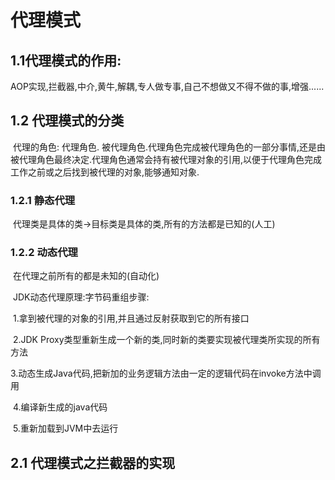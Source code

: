 # 代理模式

## 1.1代理模式的作用:

​	AOP实现,拦截器,中介,黄牛,解耦,专人做专事,自己不想做又不得不做的事,增强......

## 1.2	代理模式的分类

​	代理的角色:	代理角色. 被代理角色.代理角色完成被代理角色的一部分事情,还是由被代理角色最终决定.代理角色通常会持有被代理对象的引用,以便于代理角色完成工作之前或之后找到被代理的对象,能够通知对象.

### 	1.2.1	静态代理

​		代理类是具体的类->目标类是具体的类,所有的方法都是已知的(人工)

### 	1.2.2	动态代理

​		在代理之前所有的都是未知的(自动化)

​		JDK动态代理原理:字节码重组步骤:

​			1.拿到被代理的对象的引用,并且通过反射获取到它的所有接口

​			2.JDK Proxy类型重新生成一个新的类,同时新的类要实现被代理类所实现的所有方法

​			3.动态生成Java代码,把新加的业务逻辑方法由一定的逻辑代码在invoke方法中调用

​			4.编译新生成的java代码

​			5.重新加载到JVM中去运行

## 2.1	代理模式之拦截器的实现

​	